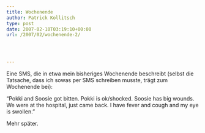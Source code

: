 ```yaml
---
title: Wochenende
author: Patrick Kollitsch
type: post
date: 2007-02-10T03:19:10+00:00
url: /2007/02/wochenende-2/




---
```

Eine SMS, die in etwa mein bisheriges Wochenende beschreibt (selbst die Tatsache, dass ich sowas per SMS schreiben musste, tr&auml;gt zum Wochenende bei):

&#8220;Pokki and Soosie got bitten. Pokki is ok/shocked. Soosie has big wounds. We were at the hospital, just came back. I have fever and cough and my eye is swollen.&#8221;

Mehr sp&auml;ter.